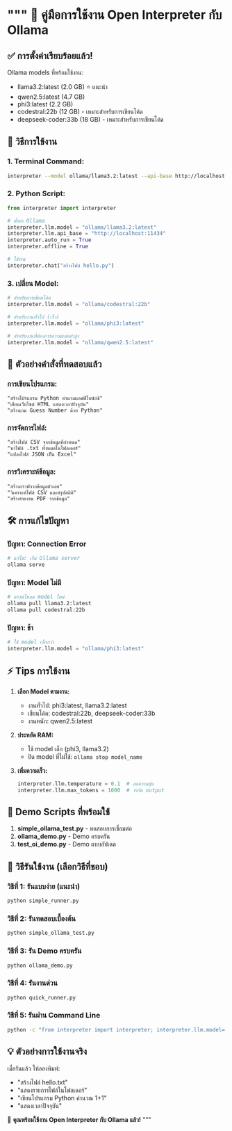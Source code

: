 """
🚀 คู่มือการใช้งาน Open Interpreter กับ Ollama
==================================================

## ✅ การตั้งค่าเรียบร้อยแล้ว!

Ollama models ที่พร้อมใช้งาน:

- llama3.2:latest (2.0 GB) ⭐ แนะนำ
- qwen2.5:latest (4.7 GB)
- phi3:latest (2.2 GB)
- codestral:22b (12 GB) - เหมาะสำหรับการเขียนโค้ด
- deepseek-coder:33b (18 GB) - เหมาะสำหรับการเขียนโค้ด

## 🔧 วิธีการใช้งาน

### 1. Terminal Command:

```bash
interpreter --model ollama/llama3.2:latest --api-base http://localhost:11434
```

### 2. Python Script:

```python
from interpreter import interpreter

# ตั้งค่า Ollama
interpreter.llm.model = "ollama/llama3.2:latest"
interpreter.llm.api_base = "http://localhost:11434"
interpreter.auto_run = True
interpreter.offline = True

# ใช้งาน
interpreter.chat("สร้างไฟล์ hello.py")
```

### 3. เปลี่ยน Model:

```python
# สำหรับการเขียนโค้ด
interpreter.llm.model = "ollama/codestral:22b"

# สำหรับงานทั่วไป (เร็ว)
interpreter.llm.model = "ollama/phi3:latest"

# สำหรับงานที่ต้องการความแม่นยำสูง
interpreter.llm.model = "ollama/qwen2.5:latest"
```

## 🎯 ตัวอย่างคำสั่งที่ทดสอบแล้ว

### การเขียนโปรแกรม:

```
"สร้างโปรแกรม Python คำนวณเลขฟีโบนักชี"
"เขียนเว็บไซต์ HTML แสดงเวลาปัจจุบัน"
"สร้างเกม Guess Number ด้วย Python"
```

### การจัดการไฟล์:

```
"สร้างไฟล์ CSV จากข้อมูลที่กำหนด"
"หาไฟล์ .txt ทั้งหมดในโฟลเดอร์"
"แปลงไฟล์ JSON เป็น Excel"
```

### การวิเคราะห์ข้อมูล:

```
"สร้างกราฟจากข้อมูลตัวเลข"
"วิเคราะห์ไฟล์ CSV และสรุปสถิติ"
"สร้างรายงาน PDF จากข้อมูล"
```

## 🛠️ การแก้ไขปัญหา

### ปัญหา: Connection Error

```bash
# แก้ไข: เริ่ม Ollama server
ollama serve
```

### ปัญหา: Model ไม่มี

```bash
# ดาวน์โหลด model ใหม่
ollama pull llama3.2:latest
ollama pull codestral:22b
```

### ปัญหา: ช้า

```python
# ใช้ model เล็กกว่า
interpreter.llm.model = "ollama/phi3:latest"
```

## ⚡ Tips การใช้งาน

1. **เลือก Model ตามงาน:**

   - งานทั่วไป: phi3:latest, llama3.2:latest
   - เขียนโค้ด: codestral:22b, deepseek-coder:33b
   - งานหนัก: qwen2.5:latest

2. **ประหยัด RAM:**

   - ใช้ model เล็ก (phi3, llama3.2)
   - ปิด model ที่ไม่ใช้: `ollama stop model_name`

3. **เพิ่มความเร็ว:**
   ```python
   interpreter.llm.temperature = 0.1  # ลดความสุ่ม
   interpreter.llm.max_tokens = 1000  # จำกัด output
   ```

## 🎪 Demo Scripts ที่พร้อมใช้

1. **simple_ollama_test.py** - ทดสอบการเชื่อมต่อ
2. **ollama_demo.py** - Demo ครบครัน
3. **test_oi_demo.py** - Demo แบบอัปเดต

## 🚀 วิธีรันใช้งาน (เลือกวิธีที่ชอบ)

### วิธีที่ 1: รันแบบง่าย (แนะนำ)

```bash
python simple_runner.py
```

### วิธีที่ 2: รันทดสอบเบื้องต้น

```bash
python simple_ollama_test.py
```

### วิธีที่ 3: รัน Demo ครบครัน

```bash
python ollama_demo.py
```

### วิธีที่ 4: รันงานด่วน

```bash
python quick_runner.py
```

### วิธีที่ 5: รันผ่าน Command Line

```bash
python -c "from interpreter import interpreter; interpreter.llm.model='ollama/llama3.2:latest'; interpreter.llm.api_base='http://localhost:11434'; interpreter.auto_run=True; interpreter.chat()"
```

## 💡 ตัวอย่างการใช้งานจริง

เมื่อรันแล้ว ให้ลองพิมพ์:

- "สร้างไฟล์ hello.txt"
- "แสดงรายการไฟล์ในโฟลเดอร์"
- "เขียนโปรแกรม Python คำนวณ 1+1"
- "แสดงเวลาปัจจุบัน"

🎉 **คุณพร้อมใช้งาน Open Interpreter กับ Ollama แล้ว!**
"""
